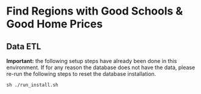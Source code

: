 # Find Regions with Good Schools & Good Home Prices


## Data ETL

**Important:** the following setup steps have already been done in this environment.
If for any reason the database does not have the data, please re-run the following steps
to reset the database installation.

```
sh ./run_install.sh
```